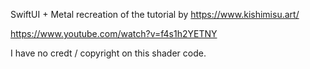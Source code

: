 SwiftUI + Metal recreation of the tutorial by https://www.kishimisu.art/

https://www.youtube.com/watch?v=f4s1h2YETNY

I have no credt / copyright on this shader code.
